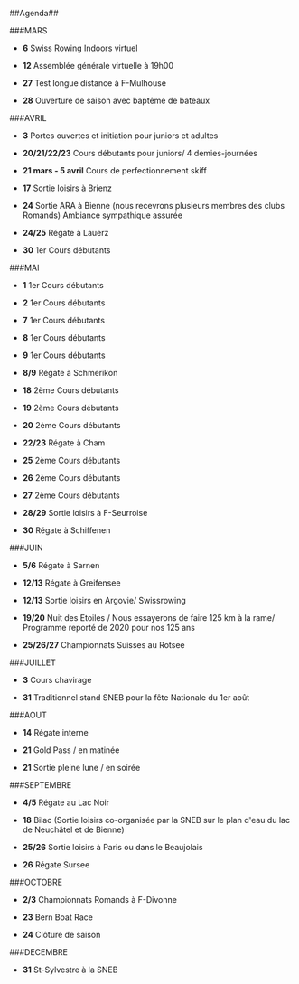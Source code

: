 
##Agenda##

###MARS
	
- **6** 			Swiss Rowing Indoors virtuel

- **12** 			Assemblée générale virtuelle à 19h00

- **27** 			Test longue distance à F-Mulhouse
	
- **28** 			Ouverture de saison avec baptême de bateaux

	
###AVRIL
- **3**  			Portes ouvertes et initiation pour juniors et adultes	

- **20/21/22/23** 		Cours débutants pour juniors/ 4 demies-journées

- **21 mars - 5 avril** 	Cours de perfectionnement skiff

- **17** 			Sortie loisirs à Brienz

- **24** 			Sortie ARA à Bienne (nous recevrons plusieurs membres des clubs Romands) Ambiance sympathique assurée

- **24/25** 			Régate à Lauerz

- **30** 			1er Cours débutants

###MAI

- **1** 			1er Cours débutants

- **2**				1er Cours débutants

- **7** 			1er Cours débutants

- **8**				1er Cours débutants

- **9** 			1er Cours débutants

- **8/9**			Régate à Schmerikon

- **18** 			2ème Cours débutants

- **19**			2ème Cours débutants

- **20** 			2ème Cours débutants

- **22/23**			Régate à Cham

- **25**			2ème Cours débutants

- **26** 			2ème Cours débutants

- **27** 			2ème Cours débutants

- **28/29**			Sortie loisirs à F-Seurroise

- **30** 			Régate à Schiffenen


###JUIN

- **5/6**			Régate à Sarnen

- **12/13**			Régate à Greifensee

- **12/13**			Sortie loisirs en Argovie/ Swissrowing

- **19/20**			Nuit des Etoiles / Nous essayerons de faire 125 km à la rame/ Programme reporté de 2020 pour nos 125 ans

- **25/26/27**			Championnats Suisses au Rotsee


###JUILLET

- **3**				Cours chavirage

- **31**			Traditionnel stand SNEB pour la fête Nationale du 1er août


###AOUT
- **14**			Régate interne

- **21**			Gold Pass / en matinée

- **21**			Sortie pleine lune / en soirée

###SEPTEMBRE	

- **4/5**			Régate au Lac Noir

- **18**			Bilac (Sortie loisirs co-organisée par la SNEB sur le plan d'eau du lac de Neuchâtel et de Bienne)

- **25/26**			Sortie loisirs à Paris ou dans le Beaujolais

- **26**			Régate Sursee

###OCTOBRE

- **2/3**			Championnats Romands à F-Divonne

- **23**			Bern Boat Race

- **24**			Clôture de saison

###DECEMBRE

- **31**			St-Sylvestre à la SNEB


